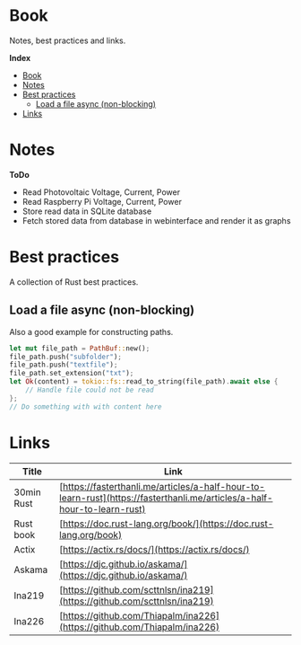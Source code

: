 # Book
Notes, best practices and links.

**Index**  
- [Book](#book)
- [Notes](#notes)
- [Best practices](#best-practices)
  - [Load a file async (non-blocking)](#load-a-file-async-non-blocking)
- [Links](#links)
  
  
# Notes
**ToDo**
- Read Photovoltaic Voltage, Current, Power
- Read Raspberry Pi Voltage, Current, Power
- Store read data in SQLite database
- Fetch stored data from database in webinterface and render it as graphs


# Best practices
A collection of Rust best practices.

## Load a file async (non-blocking)
Also a good example for constructing paths.
```rust
let mut file_path = PathBuf::new();
file_path.push("subfolder");
file_path.push("textfile");
file_path.set_extension("txt");
let Ok(content) = tokio::fs::read_to_string(file_path).await else {
    // Handle file could not be read
};
// Do something with with content here
```

# Links

| Title  | Link        |
| ------ | ----------- |
| 30min Rust | [https://fasterthanli.me/articles/a-half-hour-to-learn-rust](https://fasterthanli.me/articles/a-half-hour-to-learn-rust) |
| Rust book | [https://doc.rust-lang.org/book/](https://doc.rust-lang.org/book)|
| Actix  | [https://actix.rs/docs/](https://actix.rs/docs/)|
| Askama | [https://djc.github.io/askama/](https://djc.github.io/askama/)|
| Ina219 | [https://github.com/scttnlsn/ina219](https://github.com/scttnlsn/ina219)|
| Ina226 | [https://github.com/Thiapalm/ina226](https://github.com/Thiapalm/ina226)|
